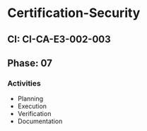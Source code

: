 # Certification-Security

## CI: CI-CA-E3-002-003
## Phase: 07

### Activities
- Planning
- Execution
- Verification
- Documentation
